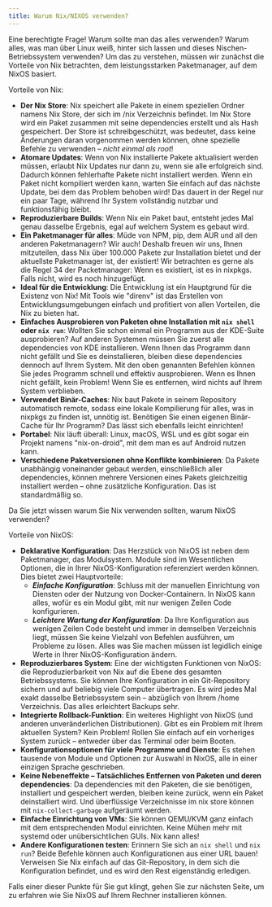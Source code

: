 ```yaml
---
title: Warum Nix/NIXOS verwenden?
---
```


Eine berechtigte Frage! Warum sollte man das alles verwenden? Warum alles, was man über Linux weiß, hinter sich lassen und dieses Nischen-Betriebssystem verwenden? Um das zu verstehen, müssen wir zunächst die Vorteile von Nix betrachten, dem leistungsstarken Paketmanager, auf dem NixOS basiert.

Vorteile von Nix:

- **Der Nix Store**: Nix speichert alle Pakete in einem speziellen Ordner namens Nix Store, der sich im /nix Verzeichnis befindet. Im Nix Store wird ein Paket zusammen mit seine dependencies erstellt und als Hash gespeichert. Der Store ist schreibgeschützt, was bedeutet, dass keine Änderungen daran vorgenommen werden können, ohne spezielle Befehle zu verwenden – _nicht einmal als root_!
- **Atomare Updates**: Wenn von Nix installierte Pakete aktualisiert werden müssen, erlaubt Nix Updates nur dann zu, wenn sie alle erfolgreich sind. Dadurch können fehlerhafte Pakete nicht installiert werden. Wenn ein Paket nicht kompiliert werden kann, warten Sie einfach auf das nächste Update, bei dem das Problem behoben wird! Das dauert in der Regel nur ein paar Tage, während Ihr System vollständig nutzbar und funktionsfähig bleibt.
- **Reproduzierbare Builds**: Wenn Nix ein Paket baut, entsteht jedes Mal genau dasselbe Ergebnis, egal auf welchem System es gebaut wird.
- **Ein Paketmanager für alles**: Müde von NPM, pip, dem AUR und all den anderen Paketmanagern? Wir auch! Deshalb freuen wir uns, Ihnen mitzuteilen, dass Nix über 100.000 Pakete zur Installation bietet und der aktuellste Paketmanager ist, der existiert! Wir betrachten es gerne als die Regel 34 der Packetmanager: Wenn es existiert, ist es in nixpkgs. Falls nicht, wird es noch hinzugefügt.
- **Ideal für die Entwicklung**: Die Entwicklung ist ein Hauptgrund für die Existenz von Nix! Mit Tools wie "direnv" ist das Erstellen von Entwicklungsumgebungen einfach und profitiert von allen Vorteilen, die Nix zu bieten hat.
- **Einfaches Ausprobieren von Paketen ohne Installation mit `nix shell` oder `nix run`**: Wollten Sie schon einmal ein Programm aus der KDE-Suite ausprobieren? Auf anderen Systemen müssen Sie zuerst alle dependencies von KDE installieren. Wenn Ihnen das Programm dann nicht gefällt und Sie es deinstallieren, bleiben diese dependencies dennoch auf Ihrem System. Mit den oben genannten Befehlen können Sie jedes Programm schnell und effektiv ausprobieren. Wenn es Ihnen nicht gefällt, kein Problem! Wenn Sie es entfernen, wird nichts auf Ihrem System verblieben.
- **Verwendet Binär-Caches**: Nix baut Pakete in seinem Repository automatisch remote, sodass eine lokale Kompilierung für alles, was in nixpkgs zu finden ist, unnötig ist. Benötigen Sie einen eigenen Binär-Cache für Ihr Programm? Das lässt sich ebenfalls leicht einrichten!
- **Portabel**: Nix läuft überall: Linux, macOS, WSL und es gibt sogar ein Projekt namens "nix-on-droid", mit dem man es auf Android nutzen kann.
- **Verschiedene Paketversionen ohne Konflikte kombinieren**: Da Pakete unabhängig voneinander gebaut werden, einschließlich aller dependencies, können mehrere Versionen eines Pakets gleichzeitig installiert werden – ohne zusätzliche Konfiguration. Das ist standardmäßig so.

Da Sie jetzt wissen warum Sie Nix verwenden sollten, warum NixOS verwenden?

Vorteile von NixOS:

- **Deklarative Konfiguration**: Das Herzstück von NixOS ist neben dem Paketmanager, das Modulsystem. Module sind im Wesentlichen Optionen, die in Ihrer NixOS-Konfiguration referenziert werden können. Dies bietet zwei Hauptvorteile:
  - **_Einfache Konfiguration_**: Schluss mit der manuellen Einrichtung von Diensten oder der Nutzung von Docker-Containern. In NixOS kann alles, wofür es ein Modul gibt, mit nur wenigen Zeilen Code konfigurieren.
  - **_Leichtere Wartung der Konfiguration_**: Da Ihre Konfiguration aus wenigen Zeilen Code besteht und immer in demselben Verzeichnis liegt, müssen Sie keine Vielzahl von Befehlen ausführen, um Probleme zu lösen. Alles was Sie machen müssen ist legidlich einige Werte in Ihrer NixOS-Konfiguration ändern.
- **Reproduzierbares System**: Eine der wichtigsten Funktionen von NixOS: die Reproduzierbarkeit von Nix auf die Ebene des gesamten Betriebssystems. Sie können Ihre Konfiguration in ein Git-Repository sichern und auf beliebig viele Computer übertragen. Es wird jedes Mal exakt dasselbe Betriebssystem sein – abzüglich von Ihrem /home Verzeichnis. Das alles erleichtert Backups sehr.
- **Integrierte Rollback-Funktion**: Ein weiteres Highlight von NixOS (und anderen unveränderlichen Distributionen). Gibt es ein Problem mit Ihrem aktuellen System? Kein Problem! Rollen Sie einfach auf ein vorheriges System zurück – entweder über das Terminal oder beim Booten.
- **Konfigurationsoptionen für viele Programme und Dienste**: Es stehen tausende von Module und Optionen zur Auswahl in NixOS, alle in einer einzigen Sprache geschrieben.
- **Keine Nebeneffekte – Tatsächliches Entfernen von Paketen und deren dependencies**: Da dependencies mit den Paketen, die sie benötigen, installiert und gespeichert werden, bleiben keine zurück, wenn ein Paket deinstalliert wird. Und überflüssige Verzeichnisse im nix store können mit `nix-collect-garbage` aufgeräumt werden.
- **Einfache Einrichtung von VMs**: Sie können QEMU/KVM ganz einfach mit dem entsprechenden Modul einrichten. Keine Mühen mehr mit systemd oder unübersichtlichen GUIs. Nix kann alles!
- **Andere Konfigurationen testen**: Erinnern Sie sich an `nix shell` und `nix run`? Beide Befehle können auch Konfigurationen aus einer URL bauen! Verweisen Sie Nix einfach auf das Git-Repository, in dem sich die Konfiguration befindet, und es wird den Rest eigenständig erledigen.

Falls einer dieser Punkte für Sie gut klingt, gehen Sie zur nächsten Seite, um zu erfahren wie Sie NixOS auf Ihrem Rechner installieren können.
